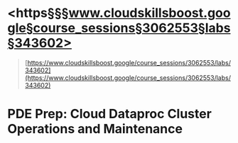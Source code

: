 # <https§§§www.cloudskillsboost.google§course_sessions§3062553§labs§343602>

> [https://www.cloudskillsboost.google/course_sessions/3062553/labs/343602](https://www.cloudskillsboost.google/course_sessions/3062553/labs/343602)


# PDE Prep: Cloud Dataproc Cluster Operations and Maintenance
